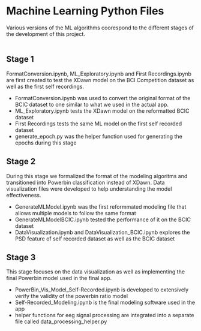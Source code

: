 # Machine Learning Python Files
Various versions of the ML algorithms coorespond to the different stages of the development of this project.
</br></br>
## Stage 1
FormatConversion.ipynb, ML_Exploratory.ipynb and First Recordings.ipynb are first created to test the XDawn model on the BCI Competition dataset as well as the first self recordings.
- FormatConversion.ipynb was used to convert the original format of the BCIC dataset to one similar to what we used in the actual app. 
- ML_Exploratory.ipynb tests the XDawn model on the reformatted BCIC dataset
- First Recordings tests the same ML model on the first self recorded dataset
- generate_epoch.py was the helper function used for generating the epochs during this stage

## Stage 2
During this stage we formalized the format of the modeling algoritms and transitioned into Powerbin classification instead of XDawn. Data visualization files were developed to help understanding the model effectiveness.
- GenerateMLModel.ipynb was the first reformmated modeling file that allows multiple models to follow the same format
- GenerateMLModelBCIC.ipynb tested the performance of it on the BCIC dataset
- DataVisualization.ipynb and DataVisualization_BCIC.ipynb explores the PSD feature of self recorded dataset as well as the BCIC dataset

## Stage 3
This stage focuses on the data visualization as well as implementing the final Powerbin model used in the final app.
- PowerBin_Vis_Model_Self-Recorded.ipynb is developed to extensively verify the validity of the powerbin ratio model
- Self-Recorded_Modeling.ipynb is the final modeling software used in the app
- helper functions for eeg signal processing are integrated into a separate file called data_processing_helper.py
